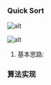 ### Quick Sort

![alt](http://oylc9q7dv.bkt.clouddn.com/20171031/qJUe93OGSrwdOlkH2UfOpQs-.png)

![alt](http://oylc9q7dv.bkt.clouddn.com/20171031/8q8jUGrWa3B0h3pGAt0jD2DN.png)

1. 基本思路:




### 算法实现
